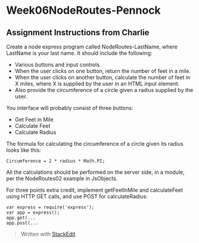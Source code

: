
Week06NodeRoutes-Pennock
========================
Assignment Instructions from Charlie
-------------------------------------

Create a node express program called NodeRoutes-LastName, where LastName is your last name. It should include the following:

- Various buttons and input controls.
- When the user clicks on one button, return the number of feet in a mile.
- When the user clicks on another button, calculate the number of feet in X miles, where X is supplied by the user in an HTML input element.
- Also provide the circumference of a circle given a radius supplied by the user.

You interface will probably consist of three buttons:

- Get Feet in Mile
- Calculate Feet
- Calculate Radius

The formula for calculating the circumference of a circle given its radius looks like this:

	Circumference = 2 * radius * Math.PI;

All the calculations should be performed on the server side, in a module, per the NodeRoutes02 example in JsObjects.

For three points extra credit, implement getFeetInMile and calculateFeet using HTTP GET calls, and use POST for calculateRadius:

    var express = require('express');
    var app = express();
    app.get(...
    app.post(...


> Written with [StackEdit](https://stackedit.io/).